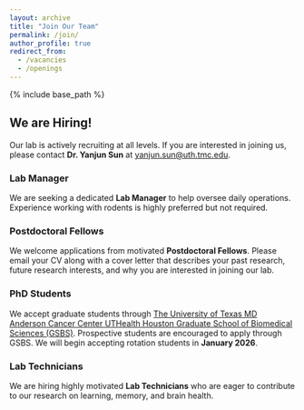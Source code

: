 ```yaml
---
layout: archive
title: "Join Our Team"
permalink: /join/
author_profile: true
redirect_from: 
  - /vacancies
  - /openings
---
```


{% include base_path %}

## We are Hiring!  

Our lab is actively recruiting at all levels. If you are interested in joining us, please contact **Dr. Yanjun Sun** at [yanjun.sun@uth.tmc.edu](mailto:yanjun.sun@uth.tmc.edu).  

### Lab Manager  

We are seeking a dedicated **Lab Manager** to help oversee daily operations. Experience working with rodents is highly preferred but not required.  

### Postdoctoral Fellows  

We welcome applications from motivated **Postdoctoral Fellows**. Please email your CV along with a cover letter that describes your past research, future research interests, and why you are interested in joining our lab.  

### PhD Students  

We accept graduate students through [The University of Texas MD Anderson Cancer Center UTHealth Houston Graduate School of Biomedical Sciences (GSBS)](https://gsbs.uth.edu/). Prospective students are encouraged to apply through GSBS. We will begin accepting rotation students in **January 2026**.  

### Lab Technicians  

We are hiring highly motivated **Lab Technicians** who are eager to contribute to our research on learning, memory, and brain health.  
